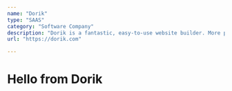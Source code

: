 ```yaml
---
name: "Dorik"
type: "SAAS"
category: "Software Company"
description: "Dorik is a fantastic, easy-to-use website builder. More powerful than Carrd, quicker to learn than Webflow, and responsive support"
url: "https://dorik.com"

---
```

# Hello from Dorik
